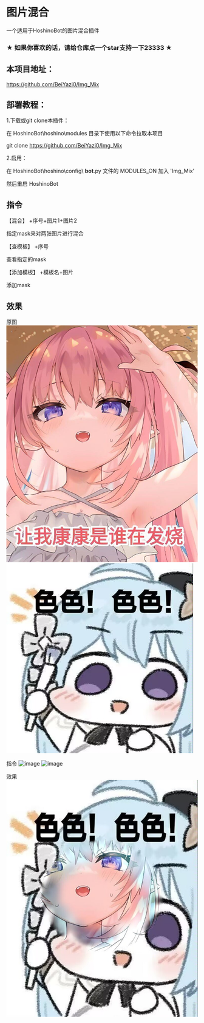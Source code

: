 # 图片混合

一个适用于HoshinoBot的图片混合插件

### ★ 如果你喜欢的话，请给仓库点一个star支持一下23333 ★

## 本项目地址：

https://github.com/BeiYazi0/Img_Mix

## 部署教程：

1.下载或git clone本插件：

在 HoshinoBot\hoshino\modules 目录下使用以下命令拉取本项目

git clone https://github.com/BeiYazi0/Img_Mix

2.启用：

在 HoshinoBot\hoshino\config\ **bot**.py 文件的 MODULES_ON 加入 'Img_Mix'

然后重启 HoshinoBot

## 指令

【混合】 +序号+图片1+图片2

指定mask来对两张图片进行混合

【查模板】 +序号

查看指定的mask

【添加模板】 +模板名+图片

添加mask

## 效果

原图
![image](https://github.com/BeiYazi0/Img_Mix/blob/main/images/example/black1.jpg)
![image](https://github.com/BeiYazi0/Img_Mix/blob/main/images/example/white1.jpg)

指令
![image](https://github.com/BeiYazi0/Img_Mix/blob/main/images/example/mask5.jpg)
![image](https://github.com/BeiYazi0/Img_Mix/blob/main/images/example/mix5.jpg)

效果
![image](https://github.com/BeiYazi0/Img_Mix/blob/main/images/example/mix5_res.jpg)
